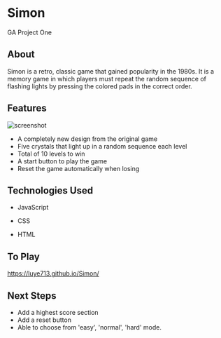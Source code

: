 # Simon
GA Project One


## About
Simon is a retro, classic game that gained popularity in the 1980s. It is a memory game in which players must repeat the random sequence of flashing lights by pressing the colored pads in the correct order.

## Features

![screenshot](https://user-images.githubusercontent.com/95502987/148490964-9363184c-0897-4c44-ba81-d0cbcc5429c6.png)

* A completely new design from the original game
* Five crystals that light up in a random sequence each level
* Total of 10 levels to win
* A start button to play the game
* Reset the game automatically when losing

## Technologies Used
* JavaScript

* CSS

* HTML

## To Play
https://luye713.github.io/Simon/

## Next Steps
* Add a highest score section
* Add a reset button
* Able to choose from 'easy', 'normal', 'hard' mode.
